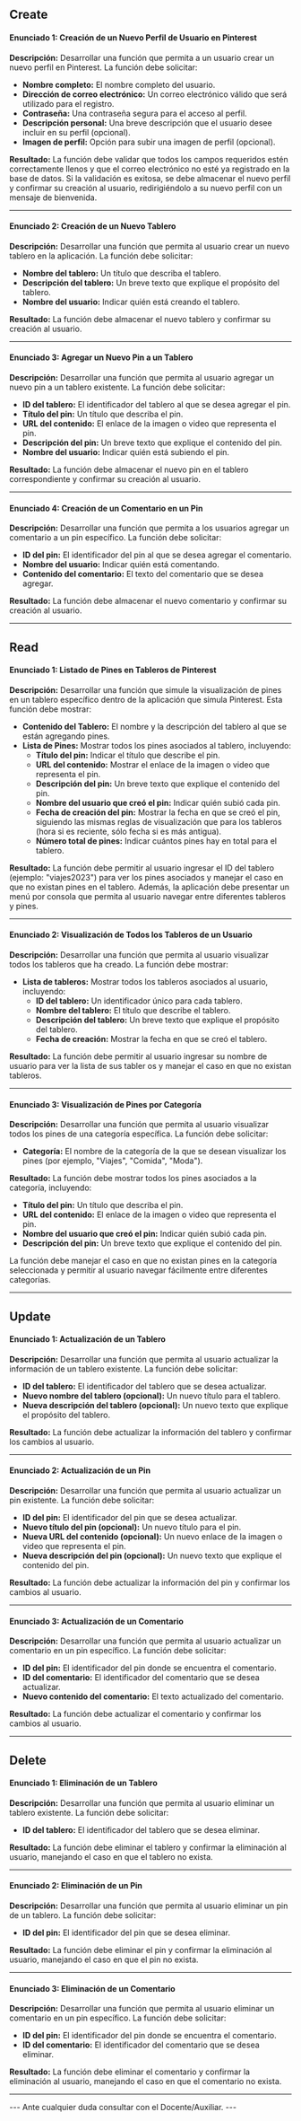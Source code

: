 ## Create

#### Enunciado 1: Creación de un Nuevo Perfil de Usuario en Pinterest

**Descripción:** Desarrollar una función que permita a un usuario crear un nuevo perfil en Pinterest. La función debe solicitar:

- **Nombre completo:** El nombre completo del usuario.
- **Dirección de correo electrónico:** Un correo electrónico válido que será utilizado para el registro.
- **Contraseña:** Una contraseña segura para el acceso al perfil.
- **Descripción personal:** Una breve descripción que el usuario desee incluir en su perfil (opcional).
- **Imagen de perfil:** Opción para subir una imagen de perfil (opcional).

**Resultado:** La función debe validar que todos los campos requeridos estén correctamente llenos y que el correo electrónico no esté ya registrado en la base de datos. Si la validación es exitosa, se debe almacenar el nuevo perfil y confirmar su creación al usuario, redirigiéndolo a su nuevo perfil con un mensaje de bienvenida.

---

#### Enunciado 2: Creación de un Nuevo Tablero

**Descripción:** Desarrollar una función que permita al usuario crear un nuevo tablero en la aplicación. La función debe solicitar:

- **Nombre del tablero:** Un título que describa el tablero.
- **Descripción del tablero:** Un breve texto que explique el propósito del tablero.
- **Nombre del usuario:** Indicar quién está creando el tablero.

**Resultado:** La función debe almacenar el nuevo tablero y confirmar su creación al usuario.

---

#### Enunciado 3: Agregar un Nuevo Pin a un Tablero

**Descripción:** Desarrollar una función que permita al usuario agregar un nuevo pin a un tablero existente. La función debe solicitar:

- **ID del tablero:** El identificador del tablero al que se desea agregar el pin.
- **Título del pin:** Un título que describa el pin.
- **URL del contenido:** El enlace de la imagen o video que representa el pin.
- **Descripción del pin:** Un breve texto que explique el contenido del pin.
- **Nombre del usuario:** Indicar quién está subiendo el pin.

**Resultado:** La función debe almacenar el nuevo pin en el tablero correspondiente y confirmar su creación al usuario.

---

#### Enunciado 4: Creación de un Comentario en un Pin

**Descripción:** Desarrollar una función que permita a los usuarios agregar un comentario a un pin específico. La función debe solicitar:

- **ID del pin:** El identificador del pin al que se desea agregar el comentario.
- **Nombre del usuario:** Indicar quién está comentando.
- **Contenido del comentario:** El texto del comentario que se desea agregar.

**Resultado:** La función debe almacenar el nuevo comentario y confirmar su creación al usuario.

---

## Read

#### Enunciado 1: Listado de Pines en Tableros de Pinterest

**Descripción:** Desarrollar una función que simule la visualización de pines en un tablero específico dentro de la aplicación que simula Pinterest. Esta función debe mostrar:

- **Contenido del Tablero:** El nombre y la descripción del tablero al que se están agregando pines.
- **Lista de Pines:** Mostrar todos los pines asociados al tablero, incluyendo:
  - **Título del pin:** Indicar el título que describe el pin.
  - **URL del contenido:** Mostrar el enlace de la imagen o video que representa el pin.
  - **Descripción del pin:** Un breve texto que explique el contenido del pin.
  - **Nombre del usuario que creó el pin:** Indicar quién subió cada pin.
  - **Fecha de creación del pin:** Mostrar la fecha en que se creó el pin, siguiendo las mismas reglas de visualización que para los tableros (hora si es reciente, sólo fecha si es más antigua).
  - **Número total de pines:** Indicar cuántos pines hay en total para el tablero.

**Resultado:** La función debe permitir al usuario ingresar el ID del tablero (ejemplo: "viajes2023") para ver los pines asociados y manejar el caso en que no existan pines en el tablero. Además, la aplicación debe presentar un menú por consola que permita al usuario navegar entre diferentes tableros y pines.

---

#### Enunciado 2: Visualización de Todos los Tableros de un Usuario

**Descripción:** Desarrollar una función que permita al usuario visualizar todos los tableros que ha creado. La función debe mostrar:

- **Lista de tableros:** Mostrar todos los tableros asociados al usuario, incluyendo:
  - **ID del tablero:** Un identificador único para cada tablero.
  - **Nombre del tablero:** El título que describe el tablero.
  - **Descripción del tablero:** Un breve texto que explique el propósito del tablero.
  - **Fecha de creación:** Mostrar la fecha en que se creó el tablero.

**Resultado:** La función debe permitir al usuario ingresar su nombre de usuario para ver la lista de sus tabler os y manejar el caso en que no existan tableros.

---

#### Enunciado 3: Visualización de Pines por Categoría

**Descripción:** Desarrollar una función que permita al usuario visualizar todos los pines de una categoría específica. La función debe solicitar:

- **Categoría:** El nombre de la categoría de la que se desean visualizar los pines (por ejemplo, "Viajes", "Comida", "Moda").

**Resultado:** La función debe mostrar todos los pines asociados a la categoría, incluyendo:
- **Título del pin:** Un título que describa el pin.
- **URL del contenido:** El enlace de la imagen o video que representa el pin.
- **Nombre del usuario que creó el pin:** Indicar quién subió cada pin.
- **Descripción del pin:** Un breve texto que explique el contenido del pin.

La función debe manejar el caso en que no existan pines en la categoría seleccionada y permitir al usuario navegar fácilmente entre diferentes categorías.

---

## Update

#### Enunciado 1: Actualización de un Tablero

**Descripción:** Desarrollar una función que permita al usuario actualizar la información de un tablero existente. La función debe solicitar:

- **ID del tablero:** El identificador del tablero que se desea actualizar.
- **Nuevo nombre del tablero (opcional):** Un nuevo título para el tablero.
- **Nueva descripción del tablero (opcional):** Un nuevo texto que explique el propósito del tablero.

**Resultado:** La función debe actualizar la información del tablero y confirmar los cambios al usuario.

---

#### Enunciado 2: Actualización de un Pin

**Descripción:** Desarrollar una función que permita al usuario actualizar un pin existente. La función debe solicitar:

- **ID del pin:** El identificador del pin que se desea actualizar.
- **Nuevo título del pin (opcional):** Un nuevo título para el pin.
- **Nueva URL del contenido (opcional):** Un nuevo enlace de la imagen o video que representa el pin.
- **Nueva descripción del pin (opcional):** Un nuevo texto que explique el contenido del pin.

**Resultado:** La función debe actualizar la información del pin y confirmar los cambios al usuario.

---

#### Enunciado 3: Actualización de un Comentario

**Descripción:** Desarrollar una función que permita al usuario actualizar un comentario en un pin específico. La función debe solicitar:

- **ID del pin:** El identificador del pin donde se encuentra el comentario.
- **ID del comentario:** El identificador del comentario que se desea actualizar.
- **Nuevo contenido del comentario:** El texto actualizado del comentario.

**Resultado:** La función debe actualizar el comentario y confirmar los cambios al usuario.

---

## Delete

#### Enunciado 1: Eliminación de un Tablero

**Descripción:** Desarrollar una función que permita al usuario eliminar un tablero existente. La función debe solicitar:

- **ID del tablero:** El identificador del tablero que se desea eliminar.

**Resultado:** La función debe eliminar el tablero y confirmar la eliminación al usuario, manejando el caso en que el tablero no exista.

---

#### Enunciado 2: Eliminación de un Pin

**Descripción:** Desarrollar una función que permita al usuario eliminar un pin de un tablero. La función debe solicitar:

- **ID del pin:** El identificador del pin que se desea eliminar.

**Resultado:** La función debe eliminar el pin y confirmar la eliminación al usuario, manejando el caso en que el pin no exista.

---

#### Enunciado 3: Eliminación de un Comentario

**Descripción:** Desarrollar una función que permita al usuario eliminar un comentario en un pin específico. La función debe solicitar:

- **ID del pin:** El identificador del pin donde se encuentra el comentario.
- **ID del comentario:** El identificador del comentario que se desea eliminar.

**Resultado:** La función debe eliminar el comentario y confirmar la eliminación al usuario, manejando el caso en que el comentario no exista.

---

--- Ante cualquier duda consultar con el Docente/Auxiliar. ---